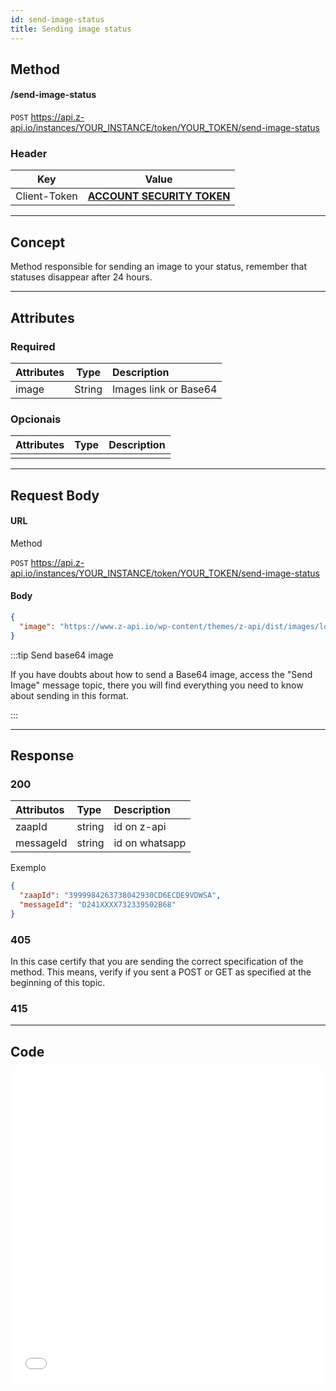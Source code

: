 ```yaml
---
id: send-image-status
title: Sending image status 
---
```


## Method

#### /send-image-status

`POST` https://api.z-api.io/instances/YOUR_INSTANCE/token/YOUR_TOKEN/send-image-status

### Header

|      Key       |            Value            |
| :------------: |     :-----------------:     |
|  Client-Token  | **[ACCOUNT SECURITY TOKEN](../security/client-token)** |

---

## Concept

Method responsible for sending an image to your status, remember that statuses disappear after 24 hours.

---

## Attributes

### Required

| Attributes |  Type | Description                    |
| :-------- | :----: | :--------------------------- |
| image     | String | Images link or Base64 |

### Opcionais

| Attributes | Type | Description |
| :-------- | :--: | :-------- |
|           |      |           |

---

## Request Body

#### URL

Method

`POST` https://api.z-api.io/instances/YOUR_INSTANCE/token/YOUR_TOKEN/send-image-status

#### Body

```json
{
  "image": "https://www.z-api.io/wp-content/themes/z-api/dist/images/logo.svg"
}
```

:::tip Send base64 image

If you have doubts about how to send a Base64 image, access the "Send Image" message topic, there you will find everything you need to know about sending in this format.

:::

---

## Response

### 200

| Attributos| Type   | Description      |
| :-------- | :----- | :------------- |
| zaapId    | string | id on z-api    |
| messageId | string | id on whatsapp |

Exemplo

```json
{
  "zaapId": "3999984263738042930CD6ECDE9VDWSA",
  "messageId": "D241XXXX732339502B68"
}
```

### 405

In this case certify that you are sending the correct specification of the method. This means, verify if you sent a POST or GET as specified at the beginning of this topic.

### 415

---

## Code

<iframe src="//api.apiembed.com/?source=https://raw.githubusercontent.com/Z-API/z-api-docs/main/json-examples/send-image-status.json&targets=all" frameborder="0" scrolling="no" width="100%" height="500px" seamless></iframe>
